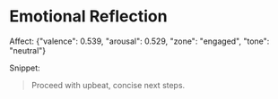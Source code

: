 # Emotional Reflection

Affect: {"valence": 0.539, "arousal": 0.529, "zone": "engaged", "tone": "neutral"}

Snippet:
> Proceed with upbeat, concise next steps.
